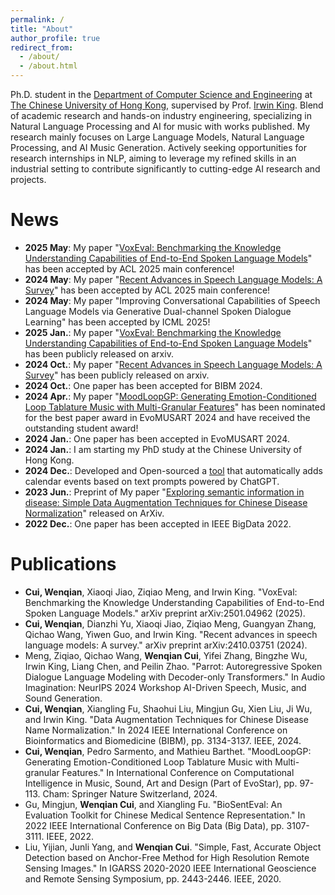 ```yaml
---
permalink: /
title: "About"
author_profile: true
redirect_from: 
  - /about/
  - /about.html
---
```


Ph.D. student in the [Department of Computer Science and Engineering](https://www.cse.cuhk.edu.hk/) at [The Chinese University of Hong Kong](https://www.cuhk.edu.hk/), supervised by Prof. [Irwin King](https://www.cse.cuhk.edu.hk/irwin.king/home). Blend of academic research and hands-on industry engineering, specializing in Natural Language Processing and AI for music with works published. My research mainly focuses on Large Language Models, Natural Language Processing, and AI Music Generation. Actively seeking opportunities for research internships in NLP, aiming to leverage my refined skills in an industrial setting to contribute significantly to cutting-edge AI research and projects.

News
======
- **2025 May**: My paper "[VoxEval: Benchmarking the Knowledge Understanding Capabilities of End-to-End Spoken Language Models](https://arxiv.org/abs/2501.04962)" has been accepted by ACL 2025 main conference!
- **2024 May**: My paper "[Recent Advances in Speech Language Models: A Survey](https://arxiv.org/pdf/2410.03751)" has been accepted by ACL 2025 main conference!
- **2024 May**: My paper "Improving Conversational Capabilities of Speech Language Models via Generative Dual-channel Spoken Dialogue Learning" has been accepted by ICML 2025!
- **2025 Jan.**: My paper "[VoxEval: Benchmarking the Knowledge Understanding Capabilities of End-to-End Spoken Language Models](https://arxiv.org/abs/2501.04962)" has been publicly released on arxiv.
- **2024 Oct.**: My paper "[Recent Advances in Speech Language Models: A Survey](https://arxiv.org/pdf/2410.03751)" has been publicly released on arxiv.
- **2024 Oct.**: One paper has been accepted for BIBM 2024.
- **2024 Apr.**: My paper "[MoodLoopGP: Generating Emotion-Conditioned Loop Tablature Music with Multi-Granular Features](https://arxiv.org/abs/2401.12656)" has been nominated for the best paper award in EvoMUSART 2024 and have received the outstanding student award!
- **2024 Jan.**: One paper has been accepted in EvoMUSART 2024.
- **2024 Jan.**: I am starting my PhD study at the Chinese University of Hong Kong.
- **2024 Dec.**: Developed and Open-sourced a [tool](https://github.com/dreamtheater123/calendar_gpt) that automatically adds calendar events based on text prompts powered by ChatGPT.
- **2023 Jun.**: Preprint of My paper "[Exploring semantic information in disease: Simple Data Augmentation Techniques for Chinese Disease Normalization](https://arxiv.org/abs/2306.01931)" released on ArXiv.
- **2022 Dec.**: One paper has been accepted in IEEE BigData 2022.

Publications
======
- **Cui, Wenqian**, Xiaoqi Jiao, Ziqiao Meng, and Irwin King. "VoxEval: Benchmarking the Knowledge Understanding Capabilities of End-to-End Spoken Language Models." arXiv preprint arXiv:2501.04962 (2025).
- **Cui, Wenqian**, Dianzhi Yu, Xiaoqi Jiao, Ziqiao Meng, Guangyan Zhang, Qichao Wang, Yiwen Guo, and Irwin King. "Recent advances in speech language models: A survey." arXiv preprint arXiv:2410.03751 (2024).
- Meng, Ziqiao, Qichao Wang, **Wenqian Cui**, Yifei Zhang, Bingzhe Wu, Irwin King, Liang Chen, and Peilin Zhao. "Parrot: Autoregressive Spoken Dialogue Language Modeling with Decoder-only Transformers." In Audio Imagination: NeurIPS 2024 Workshop AI-Driven Speech, Music, and Sound Generation.
- **Cui, Wenqian**, Xiangling Fu, Shaohui Liu, Mingjun Gu, Xien Liu, Ji Wu, and Irwin King. "Data Augmentation Techniques for Chinese Disease Name Normalization." In 2024 IEEE International Conference on Bioinformatics and Biomedicine (BIBM), pp. 3134-3137. IEEE, 2024.
- **Cui, Wenqian**, Pedro Sarmento, and Mathieu Barthet. "MoodLoopGP: Generating Emotion-Conditioned Loop Tablature Music with Multi-granular Features." In International Conference on Computational Intelligence in Music, Sound, Art and Design (Part of EvoStar), pp. 97-113. Cham: Springer Nature Switzerland, 2024.
- Gu, Mingjun, **Wenqian Cui**, and Xiangling Fu. "BioSentEval: An Evaluation Toolkit for Chinese Medical Sentence Representation." In 2022 IEEE International Conference on Big Data (Big Data), pp. 3107-3111. IEEE, 2022.
- Liu, Yijian, Junli Yang, and **Wenqian Cui**. "Simple, Fast, Accurate Object Detection based on Anchor-Free Method for High Resolution Remote Sensing Images." In IGARSS 2020-2020 IEEE International Geoscience and Remote Sensing Symposium, pp. 2443-2446. IEEE, 2020.





<!-- This is the front page of a website that is powered by the [academicpages template](https://github.com/academicpages/academicpages.github.io) and hosted on GitHub pages. [GitHub pages](https://pages.github.com) is a free service in which websites are built and hosted from code and data stored in a GitHub repository, automatically updating when a new commit is made to the respository. This template was forked from the [Minimal Mistakes Jekyll Theme](https://mmistakes.github.io/minimal-mistakes/) created by Michael Rose, and then extended to support the kinds of content that academics have: publications, talks, teaching, a portfolio, blog posts, and a dynamically-generated CV. You can fork [this repository](https://github.com/academicpages/academicpages.github.io) right now, modify the configuration and markdown files, add your own PDFs and other content, and have your own site for free, with no ads! An older version of this template powers my own personal website at [stuartgeiger.com](http://stuartgeiger.com), which uses [this Github repository](https://github.com/staeiou/staeiou.github.io).

A data-driven personal website
======
Like many other Jekyll-based GitHub Pages templates, academicpages makes you separate the website's content from its form. The content & metadata of your website are in structured markdown files, while various other files constitute the theme, specifying how to transform that content & metadata into HTML pages. You keep these various markdown (.md), YAML (.yml), HTML, and CSS files in a public GitHub repository. Each time you commit and push an update to the repository, the [GitHub pages](https://pages.github.com/) service creates static HTML pages based on these files, which are hosted on GitHub's servers free of charge.

Many of the features of dynamic content management systems (like Wordpress) can be achieved in this fashion, using a fraction of the computational resources and with far less vulnerability to hacking and DDoSing. You can also modify the theme to your heart's content without touching the content of your site. If you get to a point where you've broken something in Jekyll/HTML/CSS beyond repair, your markdown files describing your talks, publications, etc. are safe. You can rollback the changes or even delete the repository and start over -- just be sure to save the markdown files! Finally, you can also write scripts that process the structured data on the site, such as [this one](https://github.com/academicpages/academicpages.github.io/blob/master/talkmap.ipynb) that analyzes metadata in pages about talks to display [a map of every location you've given a talk](https://academicpages.github.io/talkmap.html).

Getting started
======
1. Register a GitHub account if you don't have one and confirm your e-mail (required!)
1. Fork [this repository](https://github.com/academicpages/academicpages.github.io) by clicking the "fork" button in the top right. 
1. Go to the repository's settings (rightmost item in the tabs that start with "Code", should be below "Unwatch"). Rename the repository "[your GitHub username].github.io", which will also be your website's URL.
1. Set site-wide configuration and create content & metadata (see below -- also see [this set of diffs](http://archive.is/3TPas) showing what files were changed to set up [an example site](https://getorg-testacct.github.io) for a user with the username "getorg-testacct")
1. Upload any files (like PDFs, .zip files, etc.) to the files/ directory. They will appear at https://[your GitHub username].github.io/files/example.pdf.  
1. Check status by going to the repository settings, in the "GitHub pages" section

Site-wide configuration
------
The main configuration file for the site is in the base directory in [_config.yml](https://github.com/academicpages/academicpages.github.io/blob/master/_config.yml), which defines the content in the sidebars and other site-wide features. You will need to replace the default variables with ones about yourself and your site's github repository. The configuration file for the top menu is in [_data/navigation.yml](https://github.com/academicpages/academicpages.github.io/blob/master/_data/navigation.yml). For example, if you don't have a portfolio or blog posts, you can remove those items from that navigation.yml file to remove them from the header. 

Create content & metadata
------
For site content, there is one markdown file for each type of content, which are stored in directories like _publications, _talks, _posts, _teaching, or _pages. For example, each talk is a markdown file in the [_talks directory](https://github.com/academicpages/academicpages.github.io/tree/master/_talks). At the top of each markdown file is structured data in YAML about the talk, which the theme will parse to do lots of cool stuff. The same structured data about a talk is used to generate the list of talks on the [Talks page](https://academicpages.github.io/talks), each [individual page](https://academicpages.github.io/talks/2012-03-01-talk-1) for specific talks, the talks section for the [CV page](https://academicpages.github.io/cv), and the [map of places you've given a talk](https://academicpages.github.io/talkmap.html) (if you run this [python file](https://github.com/academicpages/academicpages.github.io/blob/master/talkmap.py) or [Jupyter notebook](https://github.com/academicpages/academicpages.github.io/blob/master/talkmap.ipynb), which creates the HTML for the map based on the contents of the _talks directory).

**Markdown generator**

I have also created [a set of Jupyter notebooks](https://github.com/academicpages/academicpages.github.io/tree/master/markdown_generator
) that converts a CSV containing structured data about talks or presentations into individual markdown files that will be properly formatted for the academicpages template. The sample CSVs in that directory are the ones I used to create my own personal website at stuartgeiger.com. My usual workflow is that I keep a spreadsheet of my publications and talks, then run the code in these notebooks to generate the markdown files, then commit and push them to the GitHub repository.

How to edit your site's GitHub repository
------
Many people use a git client to create files on their local computer and then push them to GitHub's servers. If you are not familiar with git, you can directly edit these configuration and markdown files directly in the github.com interface. Navigate to a file (like [this one](https://github.com/academicpages/academicpages.github.io/blob/master/_talks/2012-03-01-talk-1.md) and click the pencil icon in the top right of the content preview (to the right of the "Raw | Blame | History" buttons). You can delete a file by clicking the trashcan icon to the right of the pencil icon. You can also create new files or upload files by navigating to a directory and clicking the "Create new file" or "Upload files" buttons. 

Example: editing a markdown file for a talk
![Editing a markdown file for a talk](/images/editing-talk.png)

For more info
------
More info about configuring academicpages can be found in [the guide](https://academicpages.github.io/markdown/). The [guides for the Minimal Mistakes theme](https://mmistakes.github.io/minimal-mistakes/docs/configuration/) (which this theme was forked from) might also be helpful. -->
